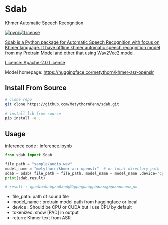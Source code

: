 # Sdab

Khmer Automatic Speech Recognition

 <a href="https://pypi.python.org/pypi/pythaiasr"><img alt="pypi" src="https://img.shields.io/pypi/v/pythaiasr.svg"/></a><a href="https://opensource.org/licenses/Apache-2.0"><img alt="License" src="https://img.shields.io/badge/License-Apache%202.0-blue.svg"/></a><a href="https://github.com/MetythornPenn/sdab">

Sdab is a Python package for Automatic Speech Recognition with focus on Khmer language. It have offline khmer automatic speech recognition model from my Pretrain Model and other that using Wav2Vec2 model.

License: [Apache-2.0 License](https://github.com/PyThaiNLP/pythaiasr/blob/main/LICENSE)

Model homepage: https://huggingface.co/metythorn/khmer-asr-openslr

## Install From Source

```sh
# clone repo 
git clone https://github.com/MetythornPenn/sdab.git

# install lib from source
pip install -e .
```

## Usage

inference code : inference.ipynb

```python
from sdab import Sdab

file_path = "sample/audio.wav"
model_name = "metythorn/khmer-asr-openslr"  # or local directory path
sdab = Sdab( file_path = file_path, model_name = model_name ,device='cpu', tokenized= False)
print(sdab.result)

# result : ស្ពានកំពងចំលងអ្នកលើងនៅព្រីវែញជាស្ពានវេញជាងគេសក្នុងព្រសរាជាអាចកម្ពុជា

```


- file_path: path of sound file
- model_name : pretrain model path from huggingface or local
- device : Should be CPU or CUDA but I use CPU by default
- tokenized: show [PAD] in output
- return: Khmer text from ASR